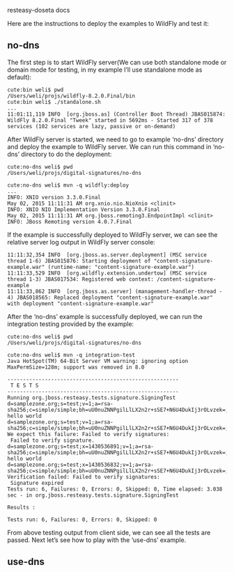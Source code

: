 resteasy-doseta docs

Here are the instructions to deploy the examples to WildFly and test it:

## no-dns

The first step is to start WildFly server(We can use both standalone mode or domain mode for testing, in my example I’ll use standalone mode as default):

```
cute:bin weli$ pwd
/Users/weli/projs/wildfly-8.2.0.Final/bin
cute:bin weli$ ./standalone.sh
...
11:01:11,119 INFO  [org.jboss.as] (Controller Boot Thread) JBAS015874: WildFly 8.2.0.Final "Tweek" started in 5692ms - Started 317 of 378 services (102 services are lazy, passive or on-demand)
```

After WildFly server is started, we need to go to example ‘no-dns’ directory and deploy the example to WildFly server. We can run this command in ‘no-dns’ directory to do the deployment:

```
cute:no-dns weli$ pwd
/Users/weli/projs/digital-signatures/no-dns

cute:no-dns weli$ mvn -q wildfly:deploy
...
INFO: XNIO version 3.3.0.Final
May 02, 2015 11:11:31 AM org.xnio.nio.NioXnio <clinit>
INFO: XNIO NIO Implementation Version 3.3.0.Final
May 02, 2015 11:11:31 AM org.jboss.remoting3.EndpointImpl <clinit>
INFO: JBoss Remoting version 4.0.7.Final
```

If the example is successfully deployed to WildFly server, we can see the relative server log output in WildFly server console:

```
11:11:32,354 INFO  [org.jboss.as.server.deployment] (MSC service thread 1-6) JBAS015876: Starting deployment of "content-signature-example.war" (runtime-name: "content-signature-example.war")
11:11:33,529 INFO  [org.wildfly.extension.undertow] (MSC service thread 1-3) JBAS017534: Registered web context: /content-signature-example
11:11:33,862 INFO  [org.jboss.as.server] (management-handler-thread - 4) JBAS018565: Replaced deployment "content-signature-example.war" with deployment "content-signature-example.war"
```

After the ‘no-dns’ example is successfully deployed, we can run the integration testing provided by the example:

```
cute:no-dns weli$ pwd
/Users/weli/projs/digital-signatures/no-dns

cute:no-dns weli$ mvn -q integration-test
Java HotSpot(TM) 64-Bit Server VM warning: ignoring option MaxPermSize=128m; support was removed in 8.0
```

```
-------------------------------------------------------
 T E S T S
-------------------------------------------------------
Running org.jboss.resteasy.tests.signature.SigningTest
d=samplezone.org;s=test;v=1;a=rsa-sha256;c=simple/simple;bh=uU0nuZNNPgilLlLX2n2r+sSE7+N6U4DukIj3rOLvzek=;b=FsU/5XpDoiVkAd5IXBDH1hF5s4F2QHbakF1mNFNNUl5pv3hs9MvBUxqdx6OcaTJoIuQIR0kiKsjcRIOs/PyHU3zrTNsR1SnHMkCMT5TCJ6smVGxki7ASDGMi4iH4kDSQCz68dFoOfdjmOVxBKaUCNvtD0bC1WUcb4k2qUahpD08=
hello world
d=samplezone.org;s=test;v=1;a=rsa-sha256;c=simple/simple;bh=uU0nuZNNPgilLlLX2n2r+sSE7+N6U4DukIj3rOLvzek=;b=l2obFqT7A8J18NIWJPZXmiAJVqYws4qIaDz5NKNZBZy4Ok65bsYhBrAsCi0/nSUKOtA09g0xdx/ZmxLKHikiHlhe2O2C2sM/MV+yoNhtVfw0mb2ICVJxaZgXqd4SqqK7OFbB3JkO5QS1arhnMHX00k0PriEse1R4l4KFF81P010=
We expect this failure: Failed to verify signatures:
 Failed to verify signature.
d=samplezone.org;s=test;x=1430536891;v=1;a=rsa-sha256;c=simple/simple;bh=uU0nuZNNPgilLlLX2n2r+sSE7+N6U4DukIj3rOLvzek=;b=NTBt6k4k9XVoDJkVywTq7MCOYS+GK/W0ZrVrh1dA41seY2S8H2jVzXyJRr+NGjdvqLpXVsOLT2AW3xy8qpvBM55KIRc1KDU3CuWx5jUPf5NLN9eSw8OQzM4AY1ItgApSq9FOAJWIcpI+8UlaFmxg9/lLdS153It6QzacWKxA10E=
hello world
d=samplezone.org;s=test;x=1430536832;v=1;a=rsa-sha256;c=simple/simple;bh=uU0nuZNNPgilLlLX2n2r+sSE7+N6U4DukIj3rOLvzek=;b=UUu+IEgW23X7u9grpffZDI5UGf9UsXw9bN1w4O8++36KrzbyPU/m5LvNI78vPM2/W6hGB5ihG2EXh3irP/xnfAJ8iZLeruraorOeJogwvqiOBzXy9w9WVcJJK47xkknwg0ubYD2Yi+CVRBpcMW/tqmdpHRh4fWDp6DJKxtuAHJ4=
Verification failed: Failed to verify signatures:
 Signature expired
Tests run: 6, Failures: 0, Errors: 0, Skipped: 0, Time elapsed: 3.038 sec - in org.jboss.resteasy.tests.signature.SigningTest

Results :

Tests run: 6, Failures: 0, Errors: 0, Skipped: 0
```

From above testing output from client side, we can see all the tests are passed. Next let’s see how to play with the ‘use-dns’ example.

## use-dns